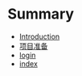 # Summary

* [Introduction](README.md)
* [项目准备](prepare.md)
* [login](login.md)
* [index](index.md)

